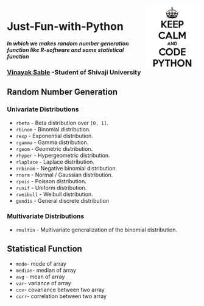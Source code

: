 <img src="python.png" alt="python" width="140" height="170" align="right">


# Just-Fun-with-Python 
**_In which we makes random number generation function like R-software and some statistical function_**

### [Vinayak Sable](https://www.linkedin.com/in/vinayak-sable-675502131) -Student of Shivaji University

## Random Number Generation

### Univariate Distributions

+ ``rbeta``                 - Beta distribution over ``[0, 1]``.
+ ``rbinom``                - Binomial distribution.
+ ``rexp``                  - Exponential distribution.
+ ``rgamma``                - Gamma distribution.
+ ``rgeom``                 - Geometric distribution.
+ ``rhyper``                - Hypergeometric distribution.
+ ``rlaplace``              - Laplace distribution.
+ ``rnbinom``               - Negative binomial distribution.
+ ``rnorm``                 - Normal / Gaussian distribution.
+ ``rpois``                 - Poisson distribution.
+ ``runif``                 - Uniform distribution.
+ ``rweibull``              - Weibull distribution.
+ ``gendis``                - General discrete distribution

### Multivariate Distributions
+ ``rmultin``              - Multivariate generalization of the binomial distribution.

## Statistical Function
+ ``mode``- mode of array
+ ``median``- median of array
+ ``avg`` - mean of array
+ ``var``- variance of array 
+ ``cov``- covariance between two array
+ ``corr``- correlation between two array

